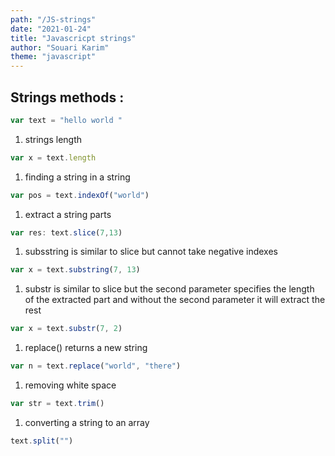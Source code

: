 ```yaml
---
path: "/JS-strings"
date: "2021-01-24"
title: "Javascricpt strings"
author: "Souari Karim"
theme: "javascript"
---
```


## Strings methods :

```javascript
var text = "hello world "
```

1. strings length

```javascript
var x = text.length
```

1. finding a string in a string

```javascript
var pos = text.indexOf("world")
```

1. extract a string parts

```javascript
var res: text.slice(7,13)
```

1. subsstring is similar to slice but cannot take negative indexes

```javascript
var x = text.substring(7, 13)
```

1. substr is similar to slice but the second parameter specifies the length of the extracted part and without the second parameter it will extract the rest

```javascript
var x = text.substr(7, 2)
```

1. replace() returns a new string

```javascript
var n = text.replace("world", "there")
```

1. removing white space

```javascript
var str = text.trim()
```

1. converting a string to an array

```javascript
text.split("")
```
